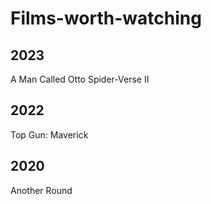 # Films-worth-watching

## 2023
A Man Called Otto
Spider-Verse II

## 2022
Top Gun: Maverick


## 2020
Another Round
